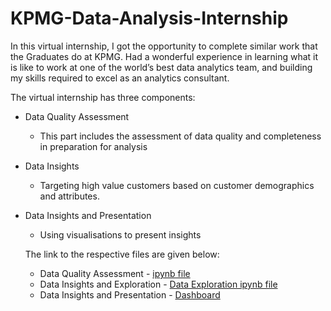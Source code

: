 # KPMG-Data-Analysis-Internship
In this virtual internship, I got the opportunity to complete similar work that the Graduates do at KPMG. Had a wonderful experience in learning what it is like to work at one of the world’s best data analytics team, and building my skills required to excel as an analytics consultant.

The virtual internship has three components:
* Data Quality Assessment
  * This part includes the assessment of data quality and completeness in preparation for analysis
  
* Data Insights
  * Targeting high value customers based on customer demographics and attributes.

* Data Insights and Presentation
  * Using visualisations to present insights
  
  
  The link to the respective files are given below:
    * Data Quality Assessment - [ipynb file](https://github.com/derinben/KPMG-Data-Analysis-Internship/blob/master/Exploratory_sprocket%20(1).ipynb)
    * Data Insights and Exploration - [Data Exploration ipynb file](https://github.com/derinben/KPMG-Data-Analysis-Internship/blob/master/Exploratory_sprocket%20(1).ipynb)
    * Data Insights and Presentation - [Dashboard](http://github.com)
